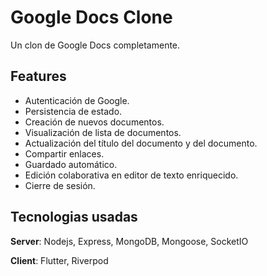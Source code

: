 # Google Docs Clone

Un clon de Google Docs completamente.

## Features

- Autenticación de Google.
- Persistencia de estado.
- Creación de nuevos documentos.
- Visualización de lista de documentos.
- Actualización del título del documento y del documento.
- Compartir enlaces.
- Guardado automático.
- Edición colaborativa en editor de texto enriquecido.
- Cierre de sesión.

## Tecnologias usadas

**Server**: Nodejs, Express, MongoDB, Mongoose, SocketIO

**Client**: Flutter, Riverpod
